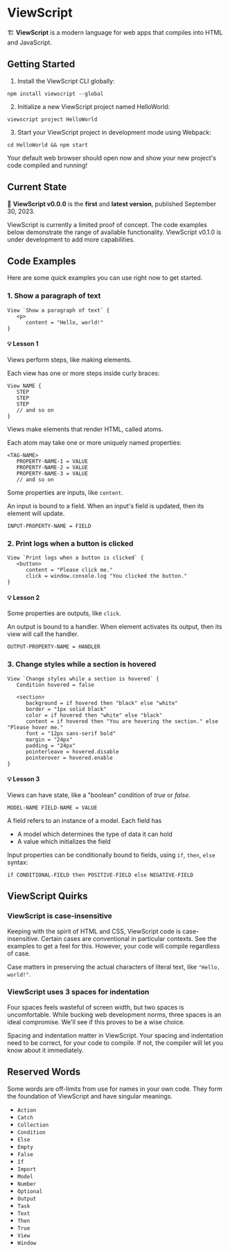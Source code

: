 # ViewScript

🏗️ **ViewScript** is a modern language for web apps that compiles into HTML and JavaScript.
 
## Getting Started

1. Install the ViewScript CLI globally:

```
npm install viewscript --global
```

2. Initialize a new ViewScript project named HelloWorld:

```
viewscript project HelloWorld
```

3. Start your ViewScript project in development mode using Webpack:

```
cd HelloWorld && npm start
```

Your default web browser should open now and show your new project's code compiled and running!

## Current State

🎉 **ViewScript v0.0.0** is the **first** and **latest version**, published September 30, 2023.

ViewScript is currently a limited proof of concept. The code examples below demonstrate the range of available functionality. ViewScript v0.1.0 is under development to add more capabilities.

## Code Examples

Here are some quick examples you can use right now to get started.

### 1. Show a paragraph of text

```
View `Show a paragraph of text` {
   <p>
      content = "Hello, world!"
}
```

#### 💡 Lesson 1

Views perform steps, like making elements.

Each view has one or more steps inside curly braces:

```
View NAME {
   STEP
   STEP
   STEP
   // and so on
}
```

Views make elements that render HTML, called atoms.

Each atom may take one or more uniquely named properties:

```
<TAG-NAME>
   PROPERTY-NAME-1 = VALUE
   PROPERTY-NAME-2 = VALUE
   PROPERTY-NAME-3 = VALUE
   // and so on
```

Some properties are inputs, like `content`.

An input is bound to a field. When an input's field is updated, then its element will update.

```
INPUT-PROPERTY-NAME = FIELD
```

### 2. Print logs when a button is clicked

```
View `Print logs when a button is clicked` {
   <button>
      content = "Please click me."
      click = window.console.log "You clicked the button."
}
```

#### 💡 Lesson 2

Some properties are outputs, like `click`.

An output is bound to a handler. When element activates its output, then its view will call the handler.

```
OUTPUT-PROPERTY-NAME = HANDLER
```

### 3. Change styles while a section is hovered

```
View `Change styles while a section is hovered` {
   Condition hovered = false

   <section>
      background = if hovered then "black" else "white"
      border = "1px solid black"
      color = if hovered then "white" else "black"
      content = if hovered then "You are hovering the section." else "Please hover me."
      font = "12px sans-serif bold"
      margin = "24px"
      padding = "24px"
      pointerleave = hovered.disable
      pointerover = hovered.enable
}
```

#### 💡 Lesson 3

Views can have state, like a "boolean" condition of _true_ or _false_.

```
MODEL-NAME FIELD-NAME = VALUE
```

A field refers to an instance of a model. Each field has

- A model which determines the type of data it can hold
- A value which initializes the field

Input properties can be conditionally bound to fields, using `if`, `then`, `else` syntax:

```
if CONDITIONAL-FIELD then POSITIVE-FIELD else NEGATIVE-FIELD
```

## ViewScript Quirks

### ViewScript is case-insensitive

Keeping with the spirit of HTML and CSS, ViewScript code is case-insensitive. Certain cases are conventional in particular contexts. See the examples to get a feel for this. However, your code will compile regardless of case.

Case matters in preserving the actual characters of literal text, like `"Hello, world!"`.

### ViewScript uses 3 spaces for indentation

Four spaces feels wasteful of screen width, but two spaces is uncomfortable. While bucking web development norms, three spaces is an ideal compromise. We'll see if this proves to be a wise choice.

Spacing and indentation matter in ViewScript. Your spacing and indentation need to be correct, for your code to compile. If not, the compiler will let you know about it immediately.

## Reserved Words

Some words are off-limits from use for names in your own code. They form the foundation of ViewScript and have singular meanings.

- `Action`
- `Catch`
- `Collection`
- `Condition`
- `Else`
- `Empty`
- `False`
- `If`
- `Import`
- `Model`
- `Number`
- `Optional`
- `Output`
- `Task`
- `Text`
- `Then`
- `True`
- `View`
- `Window`

